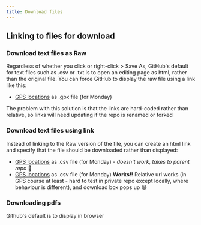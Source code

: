 ```yaml
---
title: Download files
---
```


## Linking to files for download

### Download text files as Raw
Regardless of whether you click or right-click > Save As, GitHub's default for text files such as .csv or .txt is to open an editing page as html, rather than the original file.  You can force GitHub to display the raw file using a link like this:
- [GPS locations](https://raw.githubusercontent.com/verdantlearn/gis-refresher-gps-field-obs/master/datasets/waterbeetles_wpts.gpx) as .gpx file (for Monday)

The problem with this solution is that the links are hard-coded rather than relative, so links will need updating if the repo is renamed or forked

### Download text files using <a> link
Instead of linking to the Raw version of the file, you can create an html link and specify that the file should be downloaded rather than displayed:

- <a href="/src/dataset/waterbeetles_wpts.csv" download>GPS locations</a> as .csv file (for Monday) - *doesn't work, takes to parent repo* :grimacing:
- <a href="{{site.baseurl}}/src/dataset/waterbeetles_wpts.csv" download>GPS locations</a> as .csv file (for Monday) **Works!!** Relative url works (in GPS course at least - hard to test in private repo except locally, where behaviour is different), and download box pops up  :smile:



### Downloading pdfs
Github's default is to display in browser
